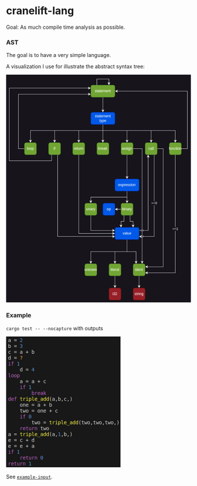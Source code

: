 # cranelift-lang

Goal: As much compile time analysis as possible.

### AST

The goal is to have a very simple language.

A visualization I use for illustrate the abstract syntax tree:

![Graph showing abstract syntax tree](./ast.png)

### Example

`cargo test -- --nocapture` with outputs

![Example output code with compile time highlights](./example-output.png)

See [`example-input`](./example-input.txt).
